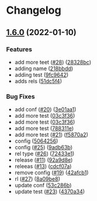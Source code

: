 # Changelog

## [1.6.0](https://github.com/rotsmi/gh-actions/compare/v1.5.2...v1.6.0) (2022-01-10)


### Features

* add more teet ([#28](https://github.com/rotsmi/gh-actions/issues/28)) ([28328bc](https://github.com/rotsmi/gh-actions/commit/28328bc5ac9b204cb5cf853d0739141cef4d2d92))
* adding name ([218bbdd](https://github.com/rotsmi/gh-actions/commit/218bbdd86419478bd36beb80c7378753fd9a212e))
* adding test ([9fc9642](https://github.com/rotsmi/gh-actions/commit/9fc964218082d27e49e06afc130198f4ea5360a3))
* adds rels ([51dc5f4](https://github.com/rotsmi/gh-actions/commit/51dc5f4498614cf154a7e985b9e4a24af3c6480b))


### Bug Fixes

* add conf ([#20](https://github.com/rotsmi/gh-actions/issues/20)) ([3e01aa1](https://github.com/rotsmi/gh-actions/commit/3e01aa17ff6f1bfdcc5562e3dd4d819456b362d2))
* add more test ([03c3f36](https://github.com/rotsmi/gh-actions/commit/03c3f36dbf636571621b1d7b59139d8ac3390887))
* add more test ([03c3f36](https://github.com/rotsmi/gh-actions/commit/03c3f36dbf636571621b1d7b59139d8ac3390887))
* add more test ([788311e](https://github.com/rotsmi/gh-actions/commit/788311e09bfd4c7703938efc264b265a490b5bad))
* add more test ([#21](https://github.com/rotsmi/gh-actions/issues/21)) ([f5870a2](https://github.com/rotsmi/gh-actions/commit/f5870a2e7f9e5edd7ef8bf28ab708133b53b80db))
* config ([5064256](https://github.com/rotsmi/gh-actions/commit/50642568d47724ab9999456f6093976bc75276e6))
* config ([#25](https://github.com/rotsmi/gh-actions/issues/25)) ([9adb63b](https://github.com/rotsmi/gh-actions/commit/9adb63b6d4472578b9b31f461e093378a4413c7e))
* rel type ([#26](https://github.com/rotsmi/gh-actions/issues/26)) ([72433e1](https://github.com/rotsmi/gh-actions/commit/72433e10e5a4f61a1363a7402315d85aab02bf65))
* release ([#11](https://github.com/rotsmi/gh-actions/issues/11)) ([92a9d8e](https://github.com/rotsmi/gh-actions/commit/92a9d8efef6ca0b590cd1a94ce2f33311617a564))
* releeas ([#13](https://github.com/rotsmi/gh-actions/issues/13)) ([cdcf07a](https://github.com/rotsmi/gh-actions/commit/cdcf07a445db8335bd8aa8826f9080f498b3336b))
* remove config ([#19](https://github.com/rotsmi/gh-actions/issues/19)) ([42afcb1](https://github.com/rotsmi/gh-actions/commit/42afcb13af4bddf21007d5bc0a32dfb34ffc5d35))
* rl ([#27](https://github.com/rotsmi/gh-actions/issues/27)) ([8a09be8](https://github.com/rotsmi/gh-actions/commit/8a09be87e61ce557e92f1d78628643b63a0f1c59))
* update conf ([53c286b](https://github.com/rotsmi/gh-actions/commit/53c286bb3030be8c4b4b24adf1a76e1d1ca8b334))
* update test ([#23](https://github.com/rotsmi/gh-actions/issues/23)) ([4370a34](https://github.com/rotsmi/gh-actions/commit/4370a34d7f3aa6b0ba7ac83895c160f2aac144e8))
